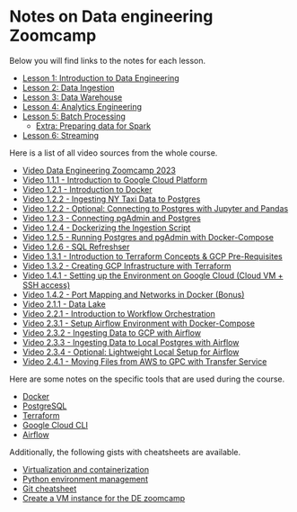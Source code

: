 # Notes on Data engineering Zoomcamp

Below you will find links to the notes for each lesson.

* [Lesson 1: Introduction to Data Engineering](1_intro.md)
* [Lesson 2: Data Ingestion](2_data_ingestion.md)
* [Lesson 3: Data Warehouse](3_data_warehouse.md)
* [Lesson 4: Analytics Engineering](4_analytics.md)
* [Lesson 5: Batch Processing](5_batch_processing.md)
    * [Extra: Preparing data for Spark](extra1_preparing_data.md)
* [Lesson 6: Streaming](6_streaming.md)

Here is a list of all video sources from the whole course.

* [Video Data Engineering Zoomcamp 2023](https://www.youtube.com/watch?v=-zpVha7bw5A&list=PL3MmuxUbc_hJed7dXYoJw8DoCuVHhGEQb&index=1)
* [Video 1.1.1 - Introduction to Google Cloud Platform](https://www.youtube.com/watch?v=18jIzE41fJ4&list=PL3MmuxUbc_hJed7dXYoJw8DoCuVHhGEQb&index=1)
* [Video 1.2.1 - Introduction to Docker](https://www.youtube.com/watch?v=EYNwNlOrpr0&list=PL3MmuxUbc_hJed7dXYoJw8DoCuVHhGEQb&index=1)
* [Video 1.2.2 - Ingesting NY Taxi Data to Postgres](https://www.youtube.com/watch?v=2JM-ziJt0WI&list=PL3MmuxUbc_hJed7dXYoJw8DoCuVHhGEQb&index=1)
* [Video 1.2.2 - Optional: Connecting to Postgres with Jupyter and Pandas](https://www.youtube.com/watch?v=3IkfkTwqHx4&list=PL3MmuxUbc_hJed7dXYoJw8DoCuVHhGEQb&index=1)
* [Video 1.2.3 - Connecting pgAdmin and Postgres](https://www.youtube.com/watch?v=hCAIVe9N0ow&list=PL3MmuxUbc_hJed7dXYoJw8DoCuVHhGEQb&index=1)
* [Video 1.2.4 - Dockerizing the Ingestion Script](https://www.youtube.com/watch?v=B1WwATwf-vY&list=PL3MmuxUbc_hJed7dXYoJw8DoCuVHhGEQb&index=1)
* [Video 1.2.5 - Running Postgres and pgAdmin with Docker-Compose](https://www.youtube.com/watch?v=hKI6PkPhpa0&list=PL3MmuxUbc_hJed7dXYoJw8DoCuVHhGEQb&index=1)
* [Video 1.2.6 - SQL Refreshser](https://www.youtube.com/watch?v=QEcps_iskgg&list=PL3MmuxUbc_hJed7dXYoJw8DoCuVHhGEQb&index=1)
* [Video 1.3.1 - Introduction to Terraform Concepts & GCP Pre-Requisites](https://www.youtube.com/watch?v=Hajwnmj0xfQ&list=PL3MmuxUbc_hJed7dXYoJw8DoCuVHhGEQb&index=1)
* [Video 1.3.2 - Creating GCP Infrastructure with Terraform](https://www.youtube.com/watch?v=dNkEgO-CExg&list=PL3MmuxUbc_hJed7dXYoJw8DoCuVHhGEQb&index=1)
* [Video 1.4.1 - Setting up the Environment on Google Cloud (Cloud VM + SSH access)](https://www.youtube.com/watch?v=ae-CV2KfoN0&list=PL3MmuxUbc_hJed7dXYoJw8DoCuVHhGEQb&index=11)
* [Video 1.4.2 - Port Mapping and Networks in Docker (Bonus)](https://www.youtube.com/watch?v=tOr4hTsHOzU)
* [Video 2.1.1 - Data Lake](https://www.youtube.com/watch?v=W3Zm6rjOq70&list=PL3MmuxUbc_hJed7dXYoJw8DoCuVHhGEQb&index=1)
* [Video 2.2.1 - Introduction to Workflow Orchestration](https://www.youtube.com/watch?v=0yK7LXwYeD0&list=PL3MmuxUbc_hJed7dXYoJw8DoCuVHhGEQb&index=1)
* [Video 2.3.1 - Setup Airflow Environment with Docker-Compose](https://www.youtube.com/watch?v=lqDMzReAtrw&list=PL3MmuxUbc_hJed7dXYoJw8DoCuVHhGEQb&index=1)
* [Video 2.3.2 - Ingesting Data to GCP with Airflow](https://www.youtube.com/watch?v=9ksX9REfL8w&list=PL3MmuxUbc_hKVX8VnwWCPaWlIHf1qmg8s&index=1)
* [Video 2.3.3 - Ingesting Data to Local Postgres with Airflow](https://www.youtube.com/watch?v=s2U8MWJH5xA&list=PL3MmuxUbc_hKVX8VnwWCPaWlIHf1qmg8s&index=1)
* [Video 2.3.4 - Optional: Lightweight Local Setup for Airflow](https://www.youtube.com/watch?v=A1p5LQ0zzaQ&list=PL3MmuxUbc_hJed7dXYoJw8DoCuVHhGEQb&index=1)
* [Video 2.4.1 - Moving Files from AWS to GPC with Transfer Service](https://www.youtube.com/watch?v=rFOFTfD1uGk&list=PL3MmuxUbc_hJed7dXYoJw8DoCuVHhGEQb&index=22)

Here are some notes on the specific tools that are used during the course.

- [Docker](Tools/Docker.md)
- [PostgreSQL](Tools/Postgres.md)
- [Terraform](Tools/Terraform.md)
- [Google Cloud CLI](Tools/Google_Cloud_CLI.md)
- [Airflow](Tools/Airflow.md)


Additionally, the following gists with cheatsheets are available.

* [Virtualization and containerization](https://gist.github.com/ziritrion/1842c8a4c4851602a8733bba19ab6050)
* [Python environment management](https://gist.github.com/ziritrion/8024025672ea92b8bdeb320d6015aa0d)
* [Git cheatsheet](https://gist.github.com/ziritrion/d73ca65bf4d19c79ca842a55853cb962)
* [Create a VM instance for the DE zoomcamp](https://gist.github.com/ziritrion/3214aa570e15ae09bf72c4587cb9d686)

